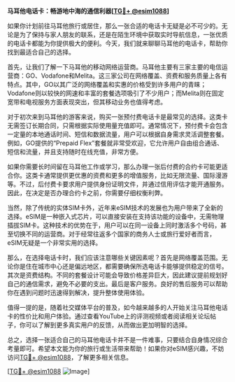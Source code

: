 **马耳他电话卡：畅游地中海的通信利器[[TG💪+ @esim1088](https://t.me/s/esim1088)]**

如果你计划前往马耳他旅行或居住，那么一张合适的电话卡无疑是必不可少的。无论是为了保持与家人朋友的联系，还是在陌生环境中获取实时导航信息，一张优质的电话卡都能为你提供极大的便利。今天，我们就来聊聊马耳他的电话卡，帮助你找到最适合自己的选择。

首先，让我们了解一下马耳他的移动网络运营商。马耳他主要有三家主要的电信运营商：GO、Vodafone和Melita。这三家公司在网络覆盖、资费和服务质量上各有特点。其中，GO以其广泛的网络覆盖和实惠的价格受到许多用户的青睐；Vodafone则以较快的网速和丰富的套餐选项吸引了不少用户；而Melita则在固定宽带和电视服务方面表现突出，但其移动业务也值得考虑。

对于初次来到马耳他的游客来说，购买一张预付费电话卡是最常见的选择。这类卡无需签订长期合同，只需根据实际使用量充值即可。通常情况下，预付费卡会包含一定量的本地通话时间、短信和数据流量，用户可以根据自身需求灵活调整套餐。例如，GO提供的“Prepaid Flex”套餐就非常受欢迎，它允许用户自由组合通话、短信和流量，并且支持随时在线充值，非常方便。

如果你需要长时间留在马耳他工作或学习，那么办理一张后付费的合约卡可能更适合你。这类卡通常提供更优惠的资费和更多的增值服务，比如无限流量、国际漫游等。不过，后付费卡要求用户提供身份证明文件，并通过信用评估才能开通服务。因此，在决定是否办理合约卡之前，你需要仔细权衡利弊。

当然，除了传统的实体SIM卡外，近年来eSIM技术的发展也为用户带来了全新的选择。eSIM是一种嵌入式芯片，可以直接安装在支持该功能的设备中，无需物理插拔SIM卡。这种技术的优势在于，用户可以在同一设备上同时激活多个号码，甚至切换不同的运营商。对于经常往返多个国家的商务人士或旅行爱好者而言，eSIM无疑是一个非常实用的选择。

那么，在选择电话卡时，我们应该注意哪些关键因素呢？首先是网络覆盖范围。无论你是住在城市中心还是偏远地区，都需要确保所选电话卡能够提供稳定的信号。其次是资费结构。不同的套餐设计可能会导致价格差异巨大，因此建议提前规划好自己的通信需求，避免不必要的支出。最后是客户服务。良好的售后服务可以帮助你在遇到问题时迅速得到解决，提升整体使用体验。

值得一提的是，随着社交媒体平台的普及，如今越来越多的人开始关注马耳他电话卡的性价比和用户体验。通过查看YouTube上的评测视频或者阅读相关论坛帖子，你可以了解到更多真实用户的反馈，从而做出更加明智的选择。

总之，选择一张适合自己的马耳他电话卡并不是一件难事，只要结合自身情况综合考量即可。希望本文能为你的旅行或生活带来帮助！如果你对eSIM感兴趣，不妨访问[TG💪+ @esim1088](https://t.me/s/esim1088)，了解更多相关信息。

[[TG💪+ @esim1088](https://t.me/s/esim1088) ![Image](https://i.postimg.cc/4NQfJmqS/Snipaste-2025-05-13-00-14-12.png)]